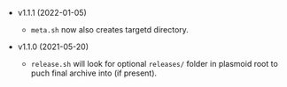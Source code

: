 * v1.1.1 (2022-01-05)
  * `meta.sh` now also creates targetd directory.

* v1.1.0 (2021-05-20)
  * `release.sh` will look for optional `releases/` folder in plasmoid root to puch final archive into (if present).
